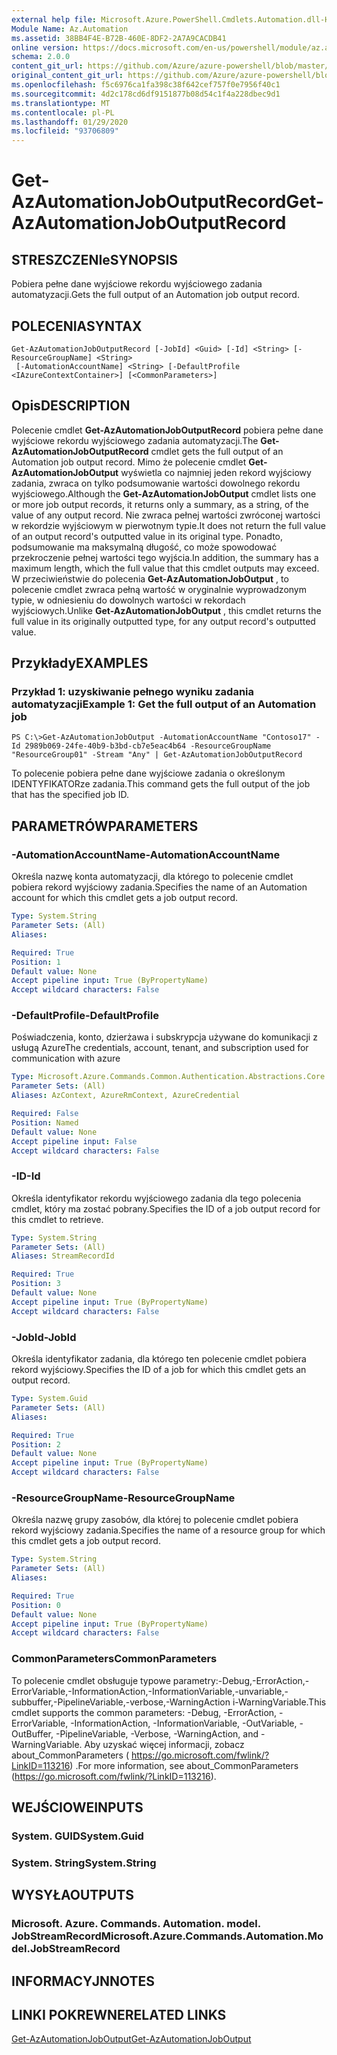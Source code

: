 ```yaml
---
external help file: Microsoft.Azure.PowerShell.Cmdlets.Automation.dll-Help.xml
Module Name: Az.Automation
ms.assetid: 38BB4F4E-B72B-460E-8DF2-2A7A9CACDB41
online version: https://docs.microsoft.com/en-us/powershell/module/az.automation/get-azautomationjoboutputrecord
schema: 2.0.0
content_git_url: https://github.com/Azure/azure-powershell/blob/master/src/Automation/Automation/help/Get-AzAutomationJobOutputRecord.md
original_content_git_url: https://github.com/Azure/azure-powershell/blob/master/src/Automation/Automation/help/Get-AzAutomationJobOutputRecord.md
ms.openlocfilehash: f5c6976ca1fa398c38f642cef757f0e7956f40c1
ms.sourcegitcommit: 4d2c178cd6df9151877b08d54c1f4a228dbec9d1
ms.translationtype: MT
ms.contentlocale: pl-PL
ms.lasthandoff: 01/29/2020
ms.locfileid: "93706809"
---
```

# <span data-ttu-id="4f9d5-101">Get-AzAutomationJobOutputRecord</span><span class="sxs-lookup"><span data-stu-id="4f9d5-101">Get-AzAutomationJobOutputRecord</span></span>

## <span data-ttu-id="4f9d5-102">STRESZCZENIe</span><span class="sxs-lookup"><span data-stu-id="4f9d5-102">SYNOPSIS</span></span>
<span data-ttu-id="4f9d5-103">Pobiera pełne dane wyjściowe rekordu wyjściowego zadania automatyzacji.</span><span class="sxs-lookup"><span data-stu-id="4f9d5-103">Gets the full output of an Automation job output record.</span></span>

## <span data-ttu-id="4f9d5-104">POLECENIA</span><span class="sxs-lookup"><span data-stu-id="4f9d5-104">SYNTAX</span></span>

```
Get-AzAutomationJobOutputRecord [-JobId] <Guid> [-Id] <String> [-ResourceGroupName] <String>
 [-AutomationAccountName] <String> [-DefaultProfile <IAzureContextContainer>] [<CommonParameters>]
```

## <span data-ttu-id="4f9d5-105">Opis</span><span class="sxs-lookup"><span data-stu-id="4f9d5-105">DESCRIPTION</span></span>
<span data-ttu-id="4f9d5-106">Polecenie cmdlet **Get-AzAutomationJobOutputRecord** pobiera pełne dane wyjściowe rekordu wyjściowego zadania automatyzacji.</span><span class="sxs-lookup"><span data-stu-id="4f9d5-106">The **Get-AzAutomationJobOutputRecord** cmdlet gets the full output of an Automation job output record.</span></span>
<span data-ttu-id="4f9d5-107">Mimo że polecenie cmdlet **Get-AzAutomationJobOutput** wyświetla co najmniej jeden rekord wyjściowy zadania, zwraca on tylko podsumowanie wartości dowolnego rekordu wyjściowego.</span><span class="sxs-lookup"><span data-stu-id="4f9d5-107">Although the **Get-AzAutomationJobOutput** cmdlet lists one or more job output records, it returns only a summary, as a string, of the value of any output record.</span></span>
<span data-ttu-id="4f9d5-108">Nie zwraca pełnej wartości zwróconej wartości w rekordzie wyjściowym w pierwotnym typie.</span><span class="sxs-lookup"><span data-stu-id="4f9d5-108">It does not return the full value of an output record's outputted value in its original type.</span></span>
<span data-ttu-id="4f9d5-109">Ponadto, podsumowanie ma maksymalną długość, co może spowodować przekroczenie pełnej wartości tego wyjścia.</span><span class="sxs-lookup"><span data-stu-id="4f9d5-109">In addition, the summary has a maximum length, which the full value that this cmdlet outputs may exceed.</span></span>
<span data-ttu-id="4f9d5-110">W przeciwieństwie do polecenia **Get-AzAutomationJobOutput** , to polecenie cmdlet zwraca pełną wartość w oryginalnie wyprowadzonym typie, w odniesieniu do dowolnych wartości w rekordach wyjściowych.</span><span class="sxs-lookup"><span data-stu-id="4f9d5-110">Unlike **Get-AzAutomationJobOutput** , this cmdlet returns the full value in its originally outputted type, for any output record's outputted value.</span></span>

## <span data-ttu-id="4f9d5-111">Przykłady</span><span class="sxs-lookup"><span data-stu-id="4f9d5-111">EXAMPLES</span></span>

### <span data-ttu-id="4f9d5-112">Przykład 1: uzyskiwanie pełnego wyniku zadania automatyzacji</span><span class="sxs-lookup"><span data-stu-id="4f9d5-112">Example 1: Get the full output of an Automation job</span></span>
```
PS C:\>Get-AzAutomationJobOutput -AutomationAccountName "Contoso17" -Id 2989b069-24fe-40b9-b3bd-cb7e5eac4b64 -ResourceGroupName "ResourceGroup01" -Stream "Any" | Get-AzAutomationJobOutputRecord
```

<span data-ttu-id="4f9d5-113">To polecenie pobiera pełne dane wyjściowe zadania o określonym IDENTYFIKATORze zadania.</span><span class="sxs-lookup"><span data-stu-id="4f9d5-113">This command gets the full output of the job that has the specified job ID.</span></span>

## <span data-ttu-id="4f9d5-114">PARAMETRÓW</span><span class="sxs-lookup"><span data-stu-id="4f9d5-114">PARAMETERS</span></span>

### <span data-ttu-id="4f9d5-115">-AutomationAccountName</span><span class="sxs-lookup"><span data-stu-id="4f9d5-115">-AutomationAccountName</span></span>
<span data-ttu-id="4f9d5-116">Określa nazwę konta automatyzacji, dla którego to polecenie cmdlet pobiera rekord wyjściowy zadania.</span><span class="sxs-lookup"><span data-stu-id="4f9d5-116">Specifies the name of an Automation account for which this cmdlet gets a job output record.</span></span>

```yaml
Type: System.String
Parameter Sets: (All)
Aliases:

Required: True
Position: 1
Default value: None
Accept pipeline input: True (ByPropertyName)
Accept wildcard characters: False
```

### <span data-ttu-id="4f9d5-117">-DefaultProfile</span><span class="sxs-lookup"><span data-stu-id="4f9d5-117">-DefaultProfile</span></span>
<span data-ttu-id="4f9d5-118">Poświadczenia, konto, dzierżawa i subskrypcja używane do komunikacji z usługą Azure</span><span class="sxs-lookup"><span data-stu-id="4f9d5-118">The credentials, account, tenant, and subscription used for communication with azure</span></span>

```yaml
Type: Microsoft.Azure.Commands.Common.Authentication.Abstractions.Core.IAzureContextContainer
Parameter Sets: (All)
Aliases: AzContext, AzureRmContext, AzureCredential

Required: False
Position: Named
Default value: None
Accept pipeline input: False
Accept wildcard characters: False
```

### <span data-ttu-id="4f9d5-119">-ID</span><span class="sxs-lookup"><span data-stu-id="4f9d5-119">-Id</span></span>
<span data-ttu-id="4f9d5-120">Określa identyfikator rekordu wyjściowego zadania dla tego polecenia cmdlet, który ma zostać pobrany.</span><span class="sxs-lookup"><span data-stu-id="4f9d5-120">Specifies the ID of a job output record for this cmdlet to retrieve.</span></span>

```yaml
Type: System.String
Parameter Sets: (All)
Aliases: StreamRecordId

Required: True
Position: 3
Default value: None
Accept pipeline input: True (ByPropertyName)
Accept wildcard characters: False
```

### <span data-ttu-id="4f9d5-121">-JobId</span><span class="sxs-lookup"><span data-stu-id="4f9d5-121">-JobId</span></span>
<span data-ttu-id="4f9d5-122">Określa identyfikator zadania, dla którego ten polecenie cmdlet pobiera rekord wyjściowy.</span><span class="sxs-lookup"><span data-stu-id="4f9d5-122">Specifies the ID of a job for which this cmdlet gets an output record.</span></span>

```yaml
Type: System.Guid
Parameter Sets: (All)
Aliases:

Required: True
Position: 2
Default value: None
Accept pipeline input: True (ByPropertyName)
Accept wildcard characters: False
```

### <span data-ttu-id="4f9d5-123">-ResourceGroupName</span><span class="sxs-lookup"><span data-stu-id="4f9d5-123">-ResourceGroupName</span></span>
<span data-ttu-id="4f9d5-124">Określa nazwę grupy zasobów, dla której to polecenie cmdlet pobiera rekord wyjściowy zadania.</span><span class="sxs-lookup"><span data-stu-id="4f9d5-124">Specifies the name of a resource group for which this cmdlet gets a job output record.</span></span>

```yaml
Type: System.String
Parameter Sets: (All)
Aliases:

Required: True
Position: 0
Default value: None
Accept pipeline input: True (ByPropertyName)
Accept wildcard characters: False
```

### <span data-ttu-id="4f9d5-125">CommonParameters</span><span class="sxs-lookup"><span data-stu-id="4f9d5-125">CommonParameters</span></span>
<span data-ttu-id="4f9d5-126">To polecenie cmdlet obsługuje typowe parametry:-Debug,-ErrorAction,-ErrorVariable,-InformationAction,-InformationVariable,-unvariable,-subbuffer,-PipelineVariable,-verbose,-WarningAction i-WarningVariable.</span><span class="sxs-lookup"><span data-stu-id="4f9d5-126">This cmdlet supports the common parameters: -Debug, -ErrorAction, -ErrorVariable, -InformationAction, -InformationVariable, -OutVariable, -OutBuffer, -PipelineVariable, -Verbose, -WarningAction, and -WarningVariable.</span></span> <span data-ttu-id="4f9d5-127">Aby uzyskać więcej informacji, zobacz about_CommonParameters ( https://go.microsoft.com/fwlink/?LinkID=113216) .</span><span class="sxs-lookup"><span data-stu-id="4f9d5-127">For more information, see about_CommonParameters (https://go.microsoft.com/fwlink/?LinkID=113216).</span></span>

## <span data-ttu-id="4f9d5-128">WEJŚCIOWE</span><span class="sxs-lookup"><span data-stu-id="4f9d5-128">INPUTS</span></span>

### <span data-ttu-id="4f9d5-129">System. GUID</span><span class="sxs-lookup"><span data-stu-id="4f9d5-129">System.Guid</span></span>

### <span data-ttu-id="4f9d5-130">System. String</span><span class="sxs-lookup"><span data-stu-id="4f9d5-130">System.String</span></span>

## <span data-ttu-id="4f9d5-131">WYSYŁA</span><span class="sxs-lookup"><span data-stu-id="4f9d5-131">OUTPUTS</span></span>

### <span data-ttu-id="4f9d5-132">Microsoft. Azure. Commands. Automation. model. JobStreamRecord</span><span class="sxs-lookup"><span data-stu-id="4f9d5-132">Microsoft.Azure.Commands.Automation.Model.JobStreamRecord</span></span>

## <span data-ttu-id="4f9d5-133">INFORMACYJN</span><span class="sxs-lookup"><span data-stu-id="4f9d5-133">NOTES</span></span>

## <span data-ttu-id="4f9d5-134">LINKI POKREWNE</span><span class="sxs-lookup"><span data-stu-id="4f9d5-134">RELATED LINKS</span></span>

[<span data-ttu-id="4f9d5-135">Get-AzAutomationJobOutput</span><span class="sxs-lookup"><span data-stu-id="4f9d5-135">Get-AzAutomationJobOutput</span></span>](./Get-AzAutomationJobOutput.md)


